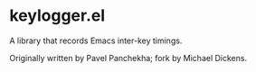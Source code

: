 keylogger.el
============

A library that records Emacs inter-key timings.

Originally written by Pavel Panchekha; fork by Michael Dickens.
